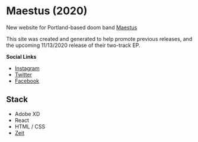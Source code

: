 # Maestus (2020)
New website for Portland-based doom band [Maestus](https://maestus.bandcamp.com)

This site was created and generated to help promote previous releases, and the upcoming 11/13/2020 release of their two-track EP.

**Social Links** 
- [Instagram](https://instagram/maestusofficial)
- [Twitter](https://twitter.com/maestusdoom)
- [Facebook](https://facebook.com/maestusdoom)

## Stack
- Adobe XD 
- React 
- HTML / CSS
- [Zeit](https://zeit.co)
